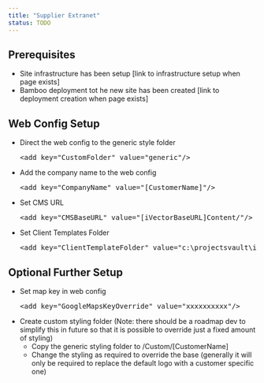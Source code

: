 ```yaml
---
title: "Supplier Extranet"
status: TODO
---
```


## Prerequisites
- Site infrastructure has been setup [link to infrastructure setup when page exists]
- Bamboo deployment tot he new site has been created [link to deployment creation when page exists]

## Web Config Setup
- Direct the web config to the generic style folder
	<pre>&lt;add key="CustomFolder" value="generic"/&gt;</pre>
- Add the company name to the web config
	<pre>&lt;add key="CompanyName" value="[CustomerName]"/&gt;</pre>
- Set CMS URL
	<pre>&lt;add key="CMSBaseURL" value="[iVectorBaseURL]Content/"/&gt;</pre>
- Set Client Templates Folder
	<pre>&lt;add key="ClientTemplateFolder" value="c:\projectsvault\ivector\clienttemplates\[CustomerName]\"/&gt;</pre>


## Optional Further Setup
- Set map key in web config
	<pre>&lt;add key="GoogleMapsKeyOverride" value="xxxxxxxxxx"/&gt;</pre>
- Create custom styling folder (Note: there should be a roadmap dev to simplify this in future so that it is possible to override just a fixed amount of styling)
	- Copy the generic styling folder to /Custom/[CustomerName]
	- Change the styling as required to override the base (generally it will only be required to replace the default logo with a customer specific one)